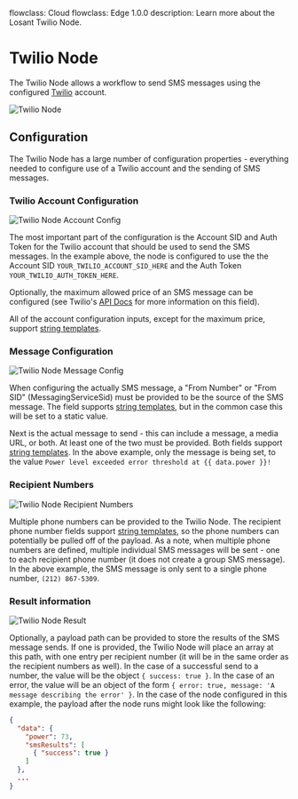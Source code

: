 flowclass: Cloud
flowclass: Edge 1.0.0
description: Learn more about the Losant Twilio Node.

# Twilio Node

The Twilio Node allows a workflow to send SMS messages using the configured [Twilio](https://www.twilio.com/) account.

![Twilio Node](/images/workflows/outputs/twilio-node.png "Twilio Node")

## Configuration

The Twilio Node has a large number of configuration properties - everything needed to configure use of a Twilio account and the sending of SMS messages.

### Twilio Account Configuration

![Twilio Node Account Config](/images/workflows/outputs/twilio-node-account-config.png "Twilio Node Account Config")

The most important part of the configuration is the Account SID and Auth Token for the Twilio account that should be used to send the SMS messages. In the example above, the node is configured to use the the Account SID `YOUR_TWILIO_ACCOUNT_SID_HERE` and the Auth Token `YOUR_TWILIO_AUTH_TOKEN_HERE`.

Optionally, the maximum allowed price of an SMS message can be configured (see Twilio's [API Docs](https://www.twilio.com/docs/api/rest/sending-messages) for more information on this field).

All of the account configuration inputs, except for the maximum price, support [string templates](/workflows/accessing-payload-data/#string-templates).

### Message Configuration

![Twilio Node Message Config](/images/workflows/outputs/twilio-node-message-config.png "Twilio Node Message Config")

When configuring the actually SMS message, a "From Number" or "From SID" (MessagingServiceSid) must be provided to be the source of the SMS message. The field supports [string templates](/workflows/accessing-payload-data/#string-templates), but in the common case this will be set to a static value.

Next is the actual message to send - this can include a message, a media URL, or both. At least one of the two must be provided. Both fields support [string templates](/workflows/accessing-payload-data/#string-templates). In the above example, only the message is being set, to the value `Power level exceeded error threshold at {{ data.power }}!`

### Recipient Numbers

![Twilio Node Recipient Numbers](/images/workflows/outputs/twilio-node-recipient-numbers.png "Twilio Node Recipient Numbers")

Multiple phone numbers can be provided to the Twilio Node. The recipient phone number fields support [string templates](/workflows/accessing-payload-data/#string-templates), so the phone numbers can potentially be pulled off of the payload. As a note, when multiple phone numbers are defined, multiple individual SMS messages will be sent - one to each recipient phone number (it does not create a group SMS message). In the above example, the SMS message is only sent to a single phone number, `(212) 867-5309`.

### Result information

![Twilio Node Result](/images/workflows/outputs/twilio-node-result.png "Twilio Node Result")

Optionally, a payload path can be provided to store the results of the SMS message sends. If one is provided, the Twilio Node will place an array at this path, with one entry per recipient number (it will be in the same order as the recipient numbers as well). In the case of a successful send to a number, the value will be the object `{ success: true }`. In the case of an error, the value will be an object of the form `{ error: true, message: 'A message describing the error' }`. In the case of the node configured in this example, the payload after the node runs might look like the following:

```json
{
  "data": {
    "power": 73,
    "smsResults": [
      { "success": true }
    ]
  },
  ...
}
```
